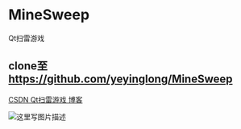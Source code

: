 # MineSweep
Qt扫雷游戏
## clone至 https://github.com/yeyinglong/MineSweep

[CSDN Qt扫雷游戏 博客](http://blog.csdn.net/u013407923/article/details/50472635)

![这里写图片描述](http://img.blog.csdn.net/20160106223538968)

